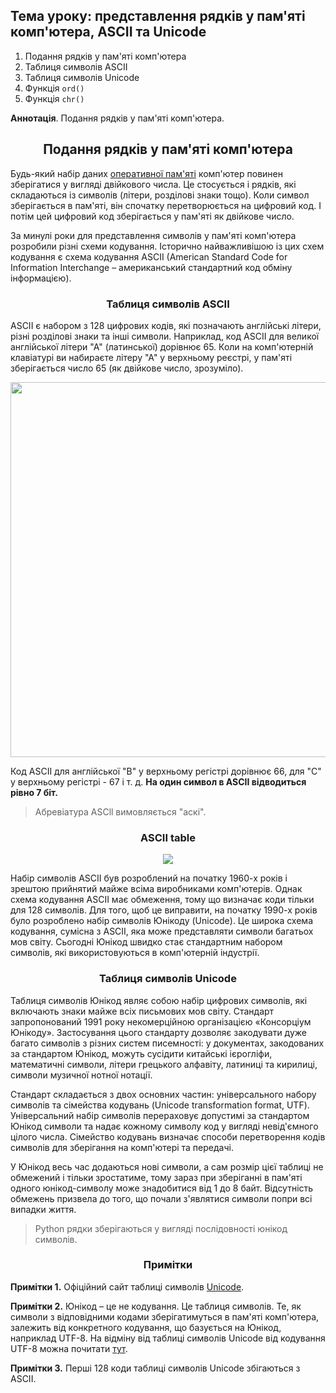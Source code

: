 ## Тема уроку: представлення рядків у пам'яті комп'ютера, ASCII та Unicode

1. Подання рядків у пам'яті комп'ютера
2. Таблиця символів ASCII
3. Таблиця символів Unicode
4. Функція `ord()`
5. Функція `chr()`

**Аннотація**. Подання рядків у пам'яті комп'ютера.

<h2 align="center"><b>Подання рядків у пам'яті комп'ютера</b></h2>

Будь-який набір даних [оперативної пам'яті](https://ru.wikipedia.org/wiki/%D0%9E%D0%BF%D0%B5%D1%80%D0%B0%D1%82%D0%B8%D0%B2%D0%BD%D0%B0%D1%8F_%D0%BF%D0%B0%D0%BC%D1%8F%D1%82%D1%8C) комп'ютер повинен зберігатися у вигляді двійкового числа. Це стосується і рядків, які складаються із символів (літери, розділові знаки тощо). Коли символ зберігається в пам'яті, він спочатку перетворюється на цифровий код. І потім цей цифровий код зберігається у пам'яті як двійкове число.

За минулі роки для представлення символів у пам'яті комп'ютера розробили різні схеми кодування. Історично найважливішою із цих схем кодування є схема кодування ASCII (American Standard Code for Information Interchange – американський стандартний код обміну інформацією).

<h3 align="center"><b>Таблиця символів ASCII</b></h3>

ASCII є набором з 128 цифрових кодів, які позначають англійські літери, різні розділові знаки та інші символи. Наприклад, код ASCII для великої англійської літери "А" (латинської) дорівнює 65. Коли на комп'ютерній клавіатурі ви набираєте літеру "А" у верхньому реєстрі, у пам'яті зберігається число 65 (як двійкове число, зрозуміло).

<div align="center"><img src="https://ucarecdn.com/0e7a9757-5bae-4d65-a241-8910e1bf4e0f/" width="600"></div>

Код ASCII для англійської "В" у верхньому регістрі дорівнює 66, для "С" у верхньому регістрі - 67 і т. д. **На один символ в ASCII відводиться рівно 7 біт.**

> Абревіатура ASCll вимовляється "аскі".

<h3 align="center"><b>ASCII table</b></h3>

<div align="center"><img src="https://ucarecdn.com/8a6ce363-1e0c-4593-8c1b-f22da0dda956/"></div>

Набір символів ASCII був розроблений на початку 1960-х років і зрештою прийнятий майже всіма виробниками комп'ютерів. Однак схема кодування ASCII має обмеження, тому що визначає коди тільки для 128 символів. Для того, щоб це виправити, на початку 1990-х років було розроблено набір символів Юнікоду (Unicode). Це широка схема кодування, сумісна з ASCII, яка може представляти символи багатьох мов світу. Сьогодні Юнікод швидко стає стандартним набором символів, які використовуються в комп'ютерній індустрії.

<h3 align="center"><b>Таблиця символів Unicode</b></h3>

Таблиця символів Юнікод являє собою набір цифрових символів, які включають знаки майже всіх письмових мов світу. Стандарт запропонований 1991 року некомерційною організацією «Консорціум Юнікоду». Застосування цього стандарту дозволяє закодувати дуже багато символів з різних систем писемності: у документах, закодованих за стандартом Юнікод, можуть сусідити китайські ієрогліфи, математичні символи, літери грецького алфавіту, латиниці та кирилиці, символи музичної нотної нотації.

Стандарт складається з двох основних частин: універсального набору символів та сімейства кодувань (Unicode transformation format, UTF). Універсальний набір символів перераховує допустимі за стандартом Юнікод символи та надає кожному символу код у вигляді невід'ємного цілого числа. Сімейство кодувань визначає способи перетворення кодів символів для зберігання на комп'ютері та передачі.

У Юнікод весь час додаються нові символи, а сам розмір цієї таблиці не обмежений і тільки зростатиме, тому зараз при зберіганні в пам'яті одного юнікод-символу може знадобитися від 1 до 8 байт. Відсутність обмежень призвела до того, що почали з'являтися символи попри всі випадки життя.

> Python рядки зберігаються у вигляді послідовності юнікод символів.

<h3 align="center"><b>Примітки</b></h3>

**Примітки 1.** Офіційний сайт таблиці символів [Unicode](https://home.unicode.org/).

**Примітки 2.** Юнікод – це не кодування. Це таблиця символів. Те, як символи з відповідними кодами зберігатимуться в пам'яті комп'ютера, залежить від конкретного кодування, що базується на Юнікод, наприклад UTF-8. На відміну від таблиці символів Unicode від кодування UTF-8 можна почитати [тут](https://developer.roman.grinyov.name/blog/104).

**Примітки 3.** Перші 128 коди таблиці символів Unicode збігаються з ASCII.